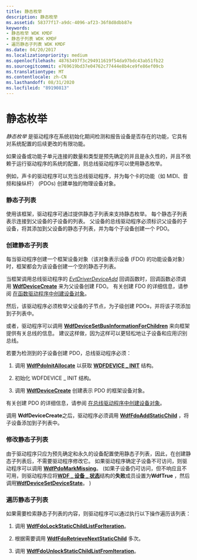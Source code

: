 ```yaml
---
title: 静态枚举
description: 静态枚举
ms.assetid: 58377f17-a9dc-4096-af23-36f8d8dbb87e
keywords:
- 静态枚举 WDK KMDF
- 静态子列表 WDK KMDF
- 遍历静态子列表 WDK KMDF
ms.date: 04/20/2017
ms.localizationpriority: medium
ms.openlocfilehash: 48763497f3c294911619f54da97bdc43ab51fb22
ms.sourcegitcommit: e769619bd37e04762c77444e8b4ce9fe86ef09cb
ms.translationtype: MT
ms.contentlocale: zh-CN
ms.lasthandoff: 08/31/2020
ms.locfileid: "89190813"
---
```

# <a name="static-enumeration"></a>静态枚举


*静态枚举* 是驱动程序在系统初始化期间检测和报告设备是否存在的功能，它具有对系统配置的后续更改的有限功能。

如果设备或功能子单元连接的数量和类型是预先确定的并且是永久性的，并且不依赖于运行驱动程序的系统的配置，则总线驱动程序可以使用静态枚举。

例如，声卡的驱动程序可以充当总线驱动程序，并为每个卡的功能（如 MIDI、音频和操纵杆） (PDOs) 创建单独的物理设备对象。

### <a name="static-child-lists"></a>静态子列表

使用该框架，驱动程序可通过提供静态子列表来支持静态枚举。 每个静态子列表表示连接到父设备的子设备的列表。 父设备的总线驱动程序必须标识父设备的子设备，将其添加到父设备的静态子列表，并为每个子设备创建一个 PDO。

### <a name="creating-a-static-child-list"></a>创建静态子列表

每当驱动程序创建一个框架设备对象（该对象表示设备 (FDO) 的功能设备对象）时，框架都会为该设备创建一个空的静态子列表。

当框架调用总线驱动程序的 [*EvtDriverDeviceAdd*](/windows-hardware/drivers/ddi/wdfdriver/nc-wdfdriver-evt_wdf_driver_device_add) 回调函数时，回调函数必须调用 [**WdfDeviceCreate**](/windows-hardware/drivers/ddi/wdfdevice/nf-wdfdevice-wdfdevicecreate) 来为父设备创建 FDO。 有关创建 FDO 的详细信息，请参阅 [在函数驱动程序中创建设备对象](creating-device-objects-in-a-function-driver.md)。

然后，该驱动程序必须枚举父设备的子节点，为子级创建 PDOs，并将该子项添加到子列表中。

或者，驱动程序可以调用 [**WdfDeviceSetBusInformationForChildren**](/windows-hardware/drivers/ddi/wdfdevice/nf-wdfdevice-wdfdevicesetbusinformationforchildren) 来向框架提供有关总线的信息。 建议这样做，因为这样可以更轻松地让子设备和应用识别总线。

若要为检测到的子设备创建 PDO，总线驱动程序必须：

1.  调用 [**WdfPdoInitAllocate**](/windows-hardware/drivers/ddi/wdfpdo/nf-wdfpdo-wdfpdoinitallocate) 以获取 [**WDFDEVICE \_ INIT**](./wdfdevice_init.md) 结构。

2.  初始化 WDFDEVICE \_ INIT 结构。

3.  调用 [**WdfDeviceCreate**](/windows-hardware/drivers/ddi/wdfdevice/nf-wdfdevice-wdfdevicecreate) 创建表示 PDO 的框架设备对象。

有关创建 PDO 的详细信息，请参阅 [在总线驱动程序中创建设备对象](creating-device-objects-in-a-bus-driver.md)。

调用 **WdfDeviceCreate**之后，驱动程序必须调用 [**WdfFdoAddStaticChild**](/windows-hardware/drivers/ddi/wdffdo/nf-wdffdo-wdffdoaddstaticchild) ，将子设备添加到子列表中。

### <a name="modifying-a-static-child-list"></a>修改静态子列表

由于驱动程序只应为预先确定和永久的设备配置使用静态子列表，因此，在创建静态子列表后，不需要驱动程序修改它。 如果驱动程序确定子设备不可访问，则驱动程序可以调用 [**WdfPdoMarkMissing**](/windows-hardware/drivers/ddi/wdfpdo/nf-wdfpdo-wdfpdomarkmissing)。  (如果子设备仍可访问，但不响应且不可用，则驱动程序应将[**WDF \_ 设备 \_ 状态**](/windows-hardware/drivers/ddi/wdfdevice/ns-wdfdevice-_wdf_device_state)结构的**失败**成员设置为**WdfTrue** ，然后调用[**WdfDeviceSetDeviceState**](/windows-hardware/drivers/ddi/wdfdevice/nf-wdfdevice-wdfdevicesetdevicestate)。 ) 

### <a name="traversing-a-static-child-list"></a>遍历静态子列表

如果需要检索静态子列表的内容，则驱动程序可以通过执行以下操作遍历该列表：

1.  调用 [**WdfFdoLockStaticChildListForIteration**](/windows-hardware/drivers/ddi/wdffdo/nf-wdffdo-wdffdolockstaticchildlistforiteration)。

2.  根据需要调用 [**WdfFdoRetrieveNextStaticChild**](/windows-hardware/drivers/ddi/wdffdo/nf-wdffdo-wdffdoretrievenextstaticchild) 多次。

3.  调用 [**WdfFdoUnlockStaticChildListFromIteration**](/windows-hardware/drivers/ddi/wdffdo/nf-wdffdo-wdffdounlockstaticchildlistfromiteration)。

 

